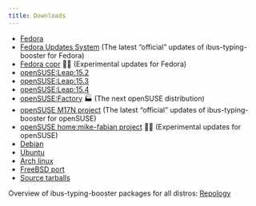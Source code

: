 ```yaml
---
title: Downloads
---
```


* [Fedora](https://src.fedoraproject.org/rpms/ibus-typing-booster)
* [Fedora Updates System](https://bodhi.fedoraproject.org/updates/?search=ibus-typing-booster) (The latest “official” updates of ibus-typing-booster for Fedora)
* [Fedora copr](https://copr.fedorainfracloud.org/coprs/mfabian/ibus-typing-booster/)
  🥼🧪 (Experimental updates for Fedora)
* [openSUSE:Leap:15.2](https://build.opensuse.org/package/show/openSUSE:Leap:15.2/ibus-typing-booster)
* [openSUSE:Leap:15.3](https://build.opensuse.org/package/show/openSUSE:Leap:15.3/ibus-typing-booster)
* [openSUSE:Leap:15.4](https://build.opensuse.org/package/show/openSUSE:Leap:15.4/ibus-typing-booster)
* [openSUSE:Factory](https://build.opensuse.org/package/show/openSUSE:Factory/ibus-typing-booster)
  🏭 (The next openSUSE distribution)
* [openSUSE M17N project](https://build.opensuse.org/package/show/M17N/ibus-typing-booster)
  (The latest “official” updates of ibus-typing-booster for openSUSE)
* [openSUSE home:mike-fabian project](
  https://build.opensuse.org/package/show/home:mike-fabian/ibus-typing-booster)
  🥼🧪 (Experimental updates for openSUSE)
* [Debian](https://packages.debian.org/sid/ibus-typing-booster)
* [Ubuntu](https://launchpad.net/ubuntu/+source/ibus-typing-booster)
* [Arch linux](https://www.archlinux.org/packages/extra/any/ibus-typing-booster)
* [FreeBSD port](http://www.freshports.org/textproc/ibus-typing-booster)
* [Source tarballs](https://github.com/mike-fabian/ibus-typing-booster/releases)

Overview of ibus-typing-booster packages for all distros: [Repology](https://repology.org/project/ibus-typing-booster/versions)

